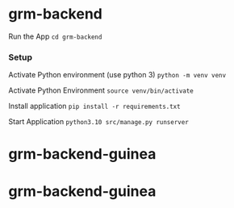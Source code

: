 # grm-backend

Run the App
`cd grm-backend	`
### Setup 
Activate Python environment (use python 3)
`python -m venv venv`

Activate Python Environment
`source venv/bin/activate`

Install application
`pip install -r requirements.txt`

Start Application
`python3.10 src/manage.py runserver`
# grm-backend-guinea
# grm-backend-guinea
